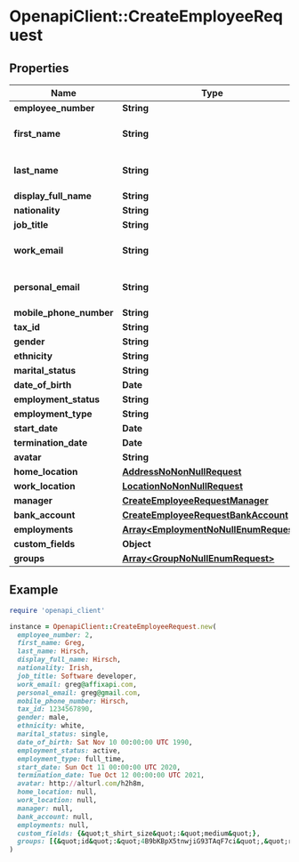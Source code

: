 # OpenapiClient::CreateEmployeeRequest

## Properties

| Name | Type | Description | Notes |
| ---- | ---- | ----------- | ----- |
| **employee_number** | **String** |  | [optional] |
| **first_name** | **String** | the first name of the individual |  |
| **last_name** | **String** | the last name of the individual |  |
| **display_full_name** | **String** |  | [optional] |
| **nationality** | **String** |  | [optional] |
| **job_title** | **String** |  | [optional] |
| **work_email** | **String** | the work email of the individual | [optional] |
| **personal_email** | **String** | the personal email of the individual | [optional] |
| **mobile_phone_number** | **String** | +1234567890 | [optional] |
| **tax_id** | **String** |  | [optional] |
| **gender** | **String** |  | [optional] |
| **ethnicity** | **String** |  | [optional] |
| **marital_status** | **String** |  | [optional] |
| **date_of_birth** | **Date** |  | [optional] |
| **employment_status** | **String** |  | [optional] |
| **employment_type** | **String** |  | [optional] |
| **start_date** | **Date** |  | [optional] |
| **termination_date** | **Date** |  | [optional] |
| **avatar** | **String** |  | [optional] |
| **home_location** | [**AddressNoNonNullRequest**](AddressNoNonNullRequest.md) |  | [optional] |
| **work_location** | [**LocationNoNonNullRequest**](LocationNoNonNullRequest.md) |  | [optional] |
| **manager** | [**CreateEmployeeRequestManager**](CreateEmployeeRequestManager.md) |  | [optional] |
| **bank_account** | [**CreateEmployeeRequestBankAccount**](CreateEmployeeRequestBankAccount.md) |  | [optional] |
| **employments** | [**Array&lt;EmploymentNoNullEnumRequest&gt;**](EmploymentNoNullEnumRequest.md) |  | [optional] |
| **custom_fields** | **Object** |  | [optional] |
| **groups** | [**Array&lt;GroupNoNullEnumRequest&gt;**](GroupNoNullEnumRequest.md) |  | [optional] |

## Example

```ruby
require 'openapi_client'

instance = OpenapiClient::CreateEmployeeRequest.new(
  employee_number: 2,
  first_name: Greg,
  last_name: Hirsch,
  display_full_name: Hirsch,
  nationality: Irish,
  job_title: Software developer,
  work_email: greg@affixapi.com,
  personal_email: greg@gmail.com,
  mobile_phone_number: Hirsch,
  tax_id: 1234567890,
  gender: male,
  ethnicity: white,
  marital_status: single,
  date_of_birth: Sat Nov 10 00:00:00 UTC 1990,
  employment_status: active,
  employment_type: full_time,
  start_date: Sun Oct 11 00:00:00 UTC 2020,
  termination_date: Tue Oct 12 00:00:00 UTC 2021,
  avatar: http://alturl.com/h2h8m,
  home_location: null,
  work_location: null,
  manager: null,
  bank_account: null,
  employments: null,
  custom_fields: {&quot;t_shirt_size&quot;:&quot;medium&quot;},
  groups: [{&quot;id&quot;:&quot;4B9bKBpX5tnwjiG93TAqF7ci&quot;,&quot;remote_id&quot;:&quot;df6c28e8&quot;,&quot;name&quot;:&quot;backend&quot;,&quot;type&quot;:&quot;team&quot;},{&quot;id&quot;:&quot;132Xpnw2a38aaQG93TAqF7ci&quot;,&quot;remote_id&quot;:&quot;355c65922637&quot;,&quot;name&quot;:&quot;engineering&quot;,&quot;type&quot;:&quot;department&quot;}]
)
```

